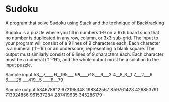 # Sudoku
A program that solve Sudoku using Stack and the technique of Backtracking

Sudoku is a puzzle where you fill in numbers 1-9 on a 9x9 board such that no number is duplicated in any row, column, or 3x3 sub-grid. The input to your program will consist of a 9 lines of 9 characters each. Each character is a numeral (’1’–’9’) or an underscore, representing a blank square. The output must similarly consist of 9 lines of 9 characters each. Each character must be a numeral (’1’–’9’), and the whole output must be a solution to the input puzzle.


  Sample input
  		53__7____
      	6__195___
      	_98____6_
      	8___6___3
      	4__8_3__1
      	7___2___6
      	_6____28_
      	___419__5
      	____8__79

  Sample output
		  534678912
		  672195348
		  198342567
		  859761423
		  426853791
		  713924856
		  961537284
		  287419635
		  345286179

